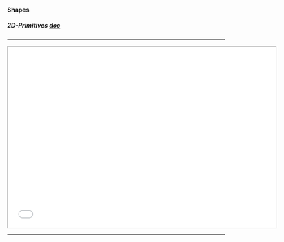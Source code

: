 #### Shapes

##### 2D-Primitives _[doc](https://p5js.org/reference/#group-Shape)_

----

<p>
  <iframe src="./pixel/anfang.html" width="620" height="420"></iframe>
</p>

----


